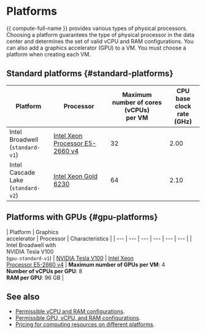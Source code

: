 # Platforms

{{ compute-full-name }} provides various types of physical processors. Choosing a platform guarantees the type of physical processor in the data center and determines the set of valid vCPU and RAM configurations. You can also add a graphics accelerator (GPU) to a VM. You must choose a platform when creating each VM.

## Standard platforms {#standard-platforms}

| Platform | Processor | Maximum number of cores (vCPUs)</br> per VM | CPU base</br> clock rate (GHz) |
| --- | --- | --- | --- |
| Intel Broadwell</br> (`standard-v1`) | [Intel Xeon Processor E5-2660 v4](https://ark.intel.com/content/www/us/en/ark/products/91772/intel-xeon-processor-e5-2660-v4-35m-cache-2-00-ghz.html) | 32 | 2.00 |
| Intel Cascade Lake</br> (`standard-v2`) | [Intel Xeon Gold 6230](https://ark.intel.com/content/www/us/en/ark/products/192437/intel-xeon-gold-6230-processor-27-5m-cache-2-10-ghz.html) | 64 | 2.10 |

## Platforms with GPUs {#gpu-platforms}

| Platform | Graphics</br> accelerator | Processor | Characteristics |
| --- | --- | --- | --- | --- | --- |
| Intel Broadwell with </br> NVIDIA Tesla V100 </br> (`gpu-standard-v1`) | [NVIDIA Tesla V100](https://www.nvidia.com/en-us/data-center/tesla-v100/) | [Intel Xeon</br>Processor E5-2660 v4](https://ark.intel.com/content/www/us/en/ark/products/91772/intel-xeon-processor-e5-2660-v4-35m-cache-2-00-ghz.html) | **Maximum number of GPUs per VM**: 4 </br> **Number of vCPUs per GPU**: 8 </br> **RAM per GPU**: 96 GB |

## See also

* [Permissible vCPU and RAM configurations](performance-levels.md).
* [Permissible GPU, vCPU, and RAM configurations](gpus.md#config).
* [Pricing for computing resources on different platforms](../pricing.md#prices).

